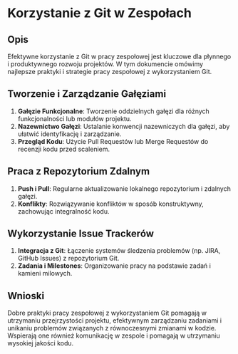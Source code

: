 
# Korzystanie z Git w Zespołach

## Opis
Efektywne korzystanie z Git w pracy zespołowej jest kluczowe dla płynnego i produktywnego rozwoju projektów. W tym dokumencie omówimy najlepsze praktyki i strategie pracy zespołowej z wykorzystaniem Git.

## Tworzenie i Zarządzanie Gałęziami
1. **Gałęzie Funkcjonalne**: Tworzenie oddzielnych gałęzi dla różnych funkcjonalności lub modułów projektu.
2. **Nazewnictwo Gałęzi**: Ustalanie konwencji nazewniczych dla gałęzi, aby ułatwić identyfikację i zarządzanie.
3. **Przegląd Kodu**: Użycie Pull Requestów lub Merge Requestów do recenzji kodu przed scaleniem.

## Praca z Repozytorium Zdalnym
1. **Push i Pull**: Regularne aktualizowanie lokalnego repozytorium i zdalnych gałęzi.
2. **Konflikty**: Rozwiązywanie konfliktów w sposób konstruktywny, zachowując integralność kodu.

## Wykorzystanie Issue Trackerów
1. **Integracja z Git**: Łączenie systemów śledzenia problemów (np. JIRA, GitHub Issues) z repozytorium Git.
2. **Zadania i Milestones**: Organizowanie pracy na podstawie zadań i kamieni milowych.

## Wnioski
Dobre praktyki pracy zespołowej z wykorzystaniem Git pomagają w utrzymaniu przejrzystości projektu, efektywnym zarządzaniu zadaniami i unikaniu problemów związanych z równoczesnymi zmianami w kodzie. Wspierają one również komunikację w zespole i pomagają w utrzymaniu wysokiej jakości kodu.
